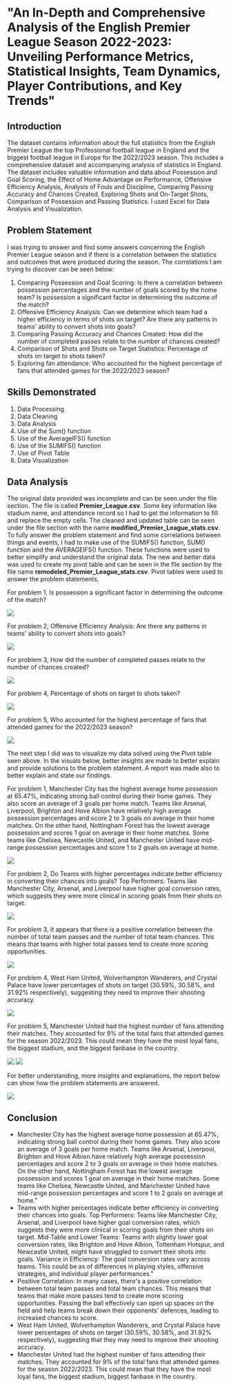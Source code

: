 # "An In-Depth and Comprehensive Analysis of the English Premier League Season 2022-2023: Unveiling Performance Metrics, Statistical Insights, Team Dynamics, Player Contributions, and Key Trends"


## Introduction
The dataset contains information about the full statistics from the English Premier League the top Professional football league in England and the biggest football league in Europe for the 2022/2023 season. This includes a comprehensive dataset and accompanying analysis of statistics in England. The dataset includes valuable information and data about Possession and Goal Scoring, the Effect of Home Advantage on Performance, Offensive Efficiency Analysis, Analysis of Fouls and Discipline, Comparing Passing Accuracy and Chances Created, Exploring Shots and On-Target Shots, Comparison of Possession and Passing Statistics. I used Excel for Data Analysis and Visualization.

## Problem Statement
I was trying to answer and find some answers concerning the English Premier League season and if there is a correlation between the statistics and outcomes that were produced during the season. The correlations I am trying to discover can be seen below:
1.	Comparing Possession and Goal Scoring: Is there a correlation between possession percentages and the number of goals scored by the home team? Is possession a significant factor in determining the outcome of the match?
2.	Offensive Efficiency Analysis: Can we determine which team had a higher efficiency in terms of shots on target? Are there any patterns in teams' ability to convert shots into goals?
3.	Comparing Passing Accuracy and Chances Created: How did the number of completed passes relate to the number of chances created?
4.	Comparison of Shots and Shots on Target Statistics: Percentage of shots on target to shots taken?
5.	Exploring fan attendance: Who accounted for the highest percentage of fans that attended games for the 2022/2023 season?


## Skills Demonstrated
1. Data  Processing
2. Data Cleaning
3. Data Analysis
4. Use of the Sum() function
5. Use of the AverageIFS() function
6. Use of the SUMIFS() function
7. Use of Pivot Table
8. Data Visualization

## Data Analysis
The original data provided was incomplete and can be seen under the file section. The file is called **Premier_League.csv**. Some key information like stadium name, and attendance record so I had to get the information to fill and replace the empty cells. The cleaned and updated table can be seen under the file section with the name **modified_Premier_League_stats.csv**. To fully answer the problem statement and find some correlations between things and events, I had to make use of the SUMIFS() function, SUM() function and the AVERAGEIFS() function. These functions were used to better simplify and understand the original data. The new and better data was used to create my pivot table and can be seen in the file section by the file name **remodeled_Premier_League_stats.csv**.
Pivot tables were used to answer the problem statements.

For problem 1, Is possession a significant factor in determining the outcome of the match?

![](pic1.png)

For problem 2, Offensive Efficiency Analysis: Are there any patterns in teams' ability to convert shots into goals?

![](pic2b.png)

For problem 3, How did the number of completed passes relate to the number of chances created?

![](pic3.png)

For problem 4, Percentage of shots on target to shots taken?

![](pic4.png)

For problem 5, Who accounted for the highest percentage of fans that attended games for the 2022/2023 season?

![](pic5.png)

The next step I did was to visualize my data solved using the Pivot table seen above. In the visuals below, better insights are made to better explain and provide solutions to the problem statement. A report was made also to better explain and state our findings.

For problem 1, Manchester City has the highest average home possession at 65.47%, indicating strong ball control during their home games. They also score an average of 3 goals per home match. Teams like Arsenal, Liverpool, Brighton and Hove Albion have relatively high average possession percentages and score 2 to 3 goals on average in their home matches. On the other hand, Nottingham Forest has the lowest average possession and scores 1 goal on average in their home matches. Some teams like Chelsea, Newcastle United, and Manchester United have mid-range possession percentages and score 1 to 2 goals on average at home.

![](visual1.png)

For problem 2, Do Teams with higher percentages indicate better efficiency in converting their chances into goals?
Top Performers: Teams like Manchester City, Arsenal, and Liverpool have higher goal conversion rates, which suggests they were more clinical in scoring goals from their shots on target.

![](visual2.png)

For problem 3, It appears that there is a positive correlation between the number of total team passes and the number of total team chances. This means that teams with higher total passes tend to create more scoring opportunities.

![](visual3.png)

For problem 4, West Ham United, Wolverhampton Wanderers, and Crystal Palace have lower percentages of shots on target (30.59%, 30.58%, and 31.92% respectively), suggesting they need to improve their shooting accuracy.

![](visual4.png)

For problem 5, Manchester United had the highest number of fans attending their matches. They accounted for 9% of the total fans that attended games for the season 2022/2023. This could mean they have the most loyal fans, the biggest stadium, and the biggest fanbase in the country.

![](visual5c.png)                                                                        ![](visual5d.png)                              

For better understanding, more insights and explanations, the report below can show how the problem statements are answered.

![](report.png)

## Conclusion
- Manchester City has the highest average home possession at 65.47%, indicating strong ball control during their home games. They also score an average of 3 goals per home match. Teams like Arsenal, Liverpool, Brighton and Hove Albion have relatively high average possession percentages and score 2 to 3 goals on average in their home matches.
On the other hand, Nottingham Forest has the lowest average possession and scores 1 goal on average in their home matches. Some teams like Chelsea, Newcastle United, and Manchester United have mid-range possession percentages and score 1 to 2 goals on average at home."
- Teams with higher percentages indicate better efficiency in converting their chances into goals. Top Performers: Teams like Manchester City, Arsenal, and Liverpool have higher goal conversion rates, which suggests they were more clinical in scoring goals from their shots on target. Mid-Table and Lower Teams: Teams with slightly lower goal conversion rates, like Brighton and Hove Albion, Tottenham Hotspur, and Newcastle United, might have struggled to convert their shots into goals.
Variance in Efficiency: The goal conversion rates vary across teams. This could be as of differences in playing styles, offensive strategies, and individual player performances."
- Positive Correlation: In many cases, there's a positive correlation between total team passes and total team chances. This means that teams that make more passes tend to create more scoring opportunities. Passing the ball effectively can open up spaces on the field and help teams break down their opponents' defences, leading to increased chances to score.
- West Ham United, Wolverhampton Wanderers, and Crystal Palace have lower percentages of shots on target (30.59%, 30.58%, and 31.92% respectively), suggesting that they may need to improve their shooting accuracy.
- Manchester United had the highest number of fans attending their matches. They accounted for 9% of the total fans that attended games for the season 2022/2023. This could mean that they have the most loyal fans, the biggest stadium, biggest fanbase in the country.


